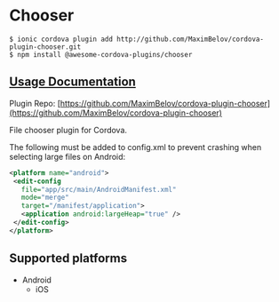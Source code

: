 # Chooser

```
$ ionic cordova plugin add http://github.com/MaximBelov/cordova-plugin-chooser.git
$ npm install @awesome-cordova-plugins/chooser
```

## [Usage Documentation](https://danielsogl.gitbook.io/awesome-cordova-plugins/plugins/chooser/)

Plugin Repo: [https://github.com/MaximBelov/cordova-plugin-chooser](https://github.com/MaximBelov/cordova-plugin-chooser)

File chooser plugin for Cordova.

The following must be added to config.xml to prevent crashing when selecting large files on Android:
```xml
<platform name="android">
 <edit-config
   file="app/src/main/AndroidManifest.xml"
   mode="merge"
   target="/manifest/application">
   <application android:largeHeap="true" />
 </edit-config>
</platform>
```

## Supported platforms

- Android
  - iOS
  


